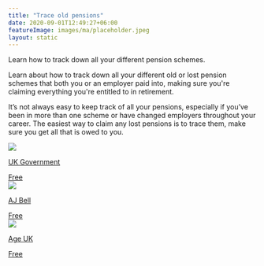 ```yaml
---
title: "Trace old pensions"
date: 2020-09-01T12:49:27+06:00
featureImage: images/ma/placeholder.jpeg
layout: static
---
```


Learn how to track down all your different pension schemes.

Learn about how to track down all your different old or lost pension schemes that both you or an employer paid into, making sure you're claiming everything you're entitled to in retirement.

It’s not always easy to keep track of all your pensions, especially if you’ve been in more than one scheme or have changed employers throughout your career. The easiest way to claim any lost pensions is to trace them, make sure you get all that is owed to you.

<a class="ma-link" href="https://www.gov.uk/government/news/new-pension-tracing-service-website-launched"><div class="ma-card ma-card-Wealth"><div class="ma-icon"><img src ="/images/icon-check.png"/></div><div class="ma-name"><p>UK Government</p></div><div class="ma-paid-text"><span>Free</span></div></div></a><a class="ma-link" href="https://www.ajbell.co.uk/find-my-pension?gclid=c78ba4fec26a1562676ac0bb9ef3b900"><div class="ma-card ma-card-Wealth"><div class="ma-icon"><img src ="/images/icon-check.png"/></div><div class="ma-name"><p>AJ Bell</p></div><div class="ma-paid-text"><span>Free</span></div></div></a><a class="ma-link" href="https://www.ageuk.org.uk/information-advice/money-legal/pensions/tracing-old-pensions/"><div class="ma-card ma-card-Wealth"><div class="ma-icon"><img src ="/images/icon-check.png"/></div><div class="ma-name"><p>Age UK</p></div><div class="ma-paid-text"><span>Free</span></div></div></a>  

<br/><br/>






